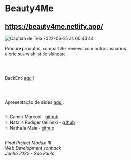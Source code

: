 # Beauty4Me  

## https://beauty4me.netlify.app/

![Captura de Tela 2022-06-25 às 00 43 44](https://user-images.githubusercontent.com/96324159/175756828-4e47f116-cb3c-4f55-a930-98bb4b5b1b73.png)
<br>
<br>
Procure produtos, compartilhe reviews com outros usuários<br>
e crie sua wishlist de skincare.

<br><br>

BackEnd [aqui](https://github.com/natriuge/Beauty4Me_Back)!

<br><br>

Apresentação de slides [aqui](https://docs.google.com/presentation/d/1SKG41yWYGZviUKKZ1YlFKlrStV6WCHjO96DXzm0KRMs/edit?usp=sharing).
<br>
<br>

✨ Camila Marconi - [github](https://github.com/camimarconi) <br>
✨ Natalia Rudiger Gelinski - [github](https://github.com/natriuge) <br>
✨ Nathalia Maia - [github](https://github.com/nathaliamaia)
<br> 
<br>

<i> Final Project Module III <br>
Web Development Ironhack <br>
Junho 2022 - São Paulo<br><i>

